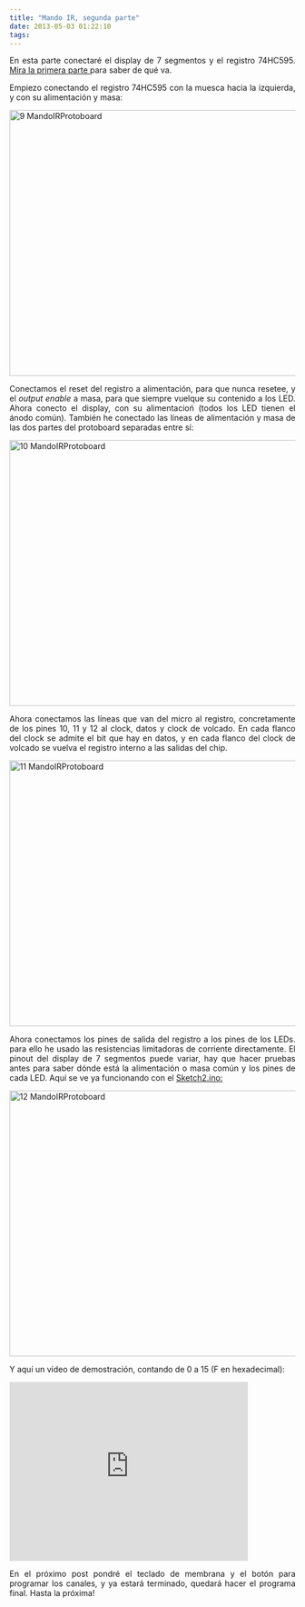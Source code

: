 ```yaml
---
title: "Mando IR, segunda parte"
date: 2013-05-03 01:22:10
tags: 
---
```

<p style="text-align: justify;">En esta parte conectaré el display de 7 segmentos y el registro 74HC595. <a title="Mando universal IR: Prototipo en protoboard paso a paso" href="http://yombo.org/2013/05/mando-universal-ir-prototipo-en-protoboard-paso-a-paso-2/">Mira la primera parte </a>para saber de qué va.</p>
<p style="text-align: justify;">Empiezo conectando el registro 74HC595 con la muesca hacia la izquierda, y con su alimentación y masa:</p>
<p style="text-align: justify;"><a href="http://yombo.org/wp-content/uploads/2013/05/9-MandoIRProtoboard.jpg"><img class="aligncenter size-large wp-image-633" alt="9 MandoIRProtoboard" src="http://yombo.org/wp-content/uploads/2013/05/9-MandoIRProtoboard-1024x768.jpg" width="625" height="468" /></a></p>
<p style="text-align: justify;">Conectamos el reset del registro a alimentación, para que nunca resetee, y el <em>output enable</em> a masa, para que siempre vuelque su contenido a los LED. Ahora conecto el display, con su alimentacioń (todos los LED tienen el ánodo común). También he conectado las líneas de alimentación y masa de las dos partes del protoboard separadas entre sí:</p>
<p style="text-align: justify;"><a href="http://yombo.org/wp-content/uploads/2013/05/10-MandoIRProtoboard.jpg"><img class="aligncenter size-large wp-image-634" alt="10 MandoIRProtoboard" src="http://yombo.org/wp-content/uploads/2013/05/10-MandoIRProtoboard-1024x768.jpg" width="625" height="468" /></a></p>
<p style="text-align: justify;">Ahora conectamos las líneas que van del micro al registro, concretamente de los pines 10, 11 y 12 al clock, datos y clock de volcado. En cada flanco del clock se admite el bit que hay en datos, y en cada flanco del clock de volcado se vuelva el registro interno a las salidas del chip.</p>
<p style="text-align: justify;"><a href="http://yombo.org/wp-content/uploads/2013/05/11-MandoIRProtoboard.jpg"><img class="aligncenter size-large wp-image-636" alt="11 MandoIRProtoboard" src="http://yombo.org/wp-content/uploads/2013/05/11-MandoIRProtoboard-1024x768.jpg" width="625" height="468" /></a></p>
<p style="text-align: justify;">Ahora conectamos los pines de salida del registro a los pines de los LEDs. para ello he usado las resistencias limitadoras de corriente directamente. El pinout del display de 7 segmentos puede variar, hay que hacer pruebas antes para saber dónde está la alimentación o masa común y los pines de cada LED. Aquí se ve ya funcionando con el <a href="http://yombo.org/wp-content/uploads/2013/05/Sketch2.ino_.zip">Sketch2.ino:</a></p>
<p style="text-align: justify;"><a href="http://yombo.org/wp-content/uploads/2013/05/12-MandoIRProtoboard.jpg"><img class="aligncenter size-large wp-image-637" alt="12 MandoIRProtoboard" src="http://yombo.org/wp-content/uploads/2013/05/12-MandoIRProtoboard-1024x768.jpg" width="625" height="468" /></a></p>
<p style="text-align: justify;">Y aquí un vídeo de demostración, contando de 0 a 15 (F en hexadecimal):</p>
<iframe src="http://www.youtube.com/embed/7P5qr5obfMo" height="315" width="420" allowfullscreen="" frameborder="0"></iframe>
<p style="text-align: justify;">En el próximo post pondré el teclado de membrana y el botón para programar los canales, y ya estará terminado, quedará hacer el programa final. Hasta la próxima!</p>